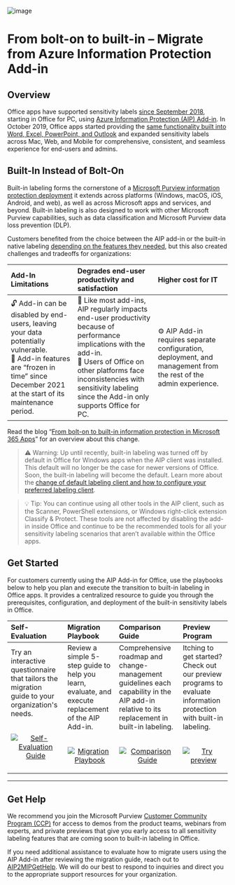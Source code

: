 ![image](https://user-images.githubusercontent.com/43501191/195164735-920ec45a-cd2c-41a1-9d22-6a557ca9ddc3.png)


# From bolt-on to built-in – Migrate from Azure Information Protection Add-in 

## Overview

Office apps have supported sensitivity labels [since September 2018](https://techcommunity.microsoft.com/t5/security-compliance-and-identity/azure-information-protection-is-now-generally-available/ba-p/249974), starting in Office for PC, using [Azure Information Protection (AIP) Add-in](https://learn.microsoft.com/en-us/azure/information-protection/rms-client/aip-clientv2). In October 2019, Office apps started providing the [same functionality built into Word, Excel, PowerPoint, and Outlook](https://learn.microsoft.com/en-us/microsoft-365/compliance/sensitivity-labels-office-apps#support-for-sensitivity-label-capabilities-in-apps) and expanded sensitivity labels across Mac, Web, and Mobile for comprehensive, consistent, and seamless experience for end-users and admins.

## Built-In Instead of Bolt-On

Built-in labeling forms the cornerstone of a [Microsoft Purview information protection deployment](https://learn.microsoft.com/en-us/microsoft-365/compliance/information-protection-solution?view=o365-worldwide) it extends across platforms (Windows, macOS, iOS, Android, and web), as well as across Microsoft apps and services, and beyond. Built-in labeling is also designed to work with other Microsoft Purview capabilities, such as data classification and Microsoft Purview data loss prevention (DLP).

Customers benefited from the choice between the AIP add-in or the built-in native labeling [depending on the features they needed](https://learn.microsoft.com/en-us/microsoft-365/compliance/sensitivity-labels-aip?view=o365-worldwide#feature-parity-for-built-in-labeling-and-the-aip-add-in-for-office-apps), but this also created challenges and tradeoffs for organizations:

| Add-In Limitations | Degrades end-user productivity and satisfaction |  Higher cost for IT
|:---|:---|:---|
| 🔓 Add-in can be disabled by end-users, leaving your data potentially vulnerable.<br>🛑 Add-in features are “frozen in time” since December 2021 at the start of its maintenance period. | 🐢 Like most add-ins, AIP regularly impacts end-user productivity because of performance implications with the add-in. <br>📱 Users of Office on other platforms face inconsistencies with sensitivity labeling since the Add-in only supports Office for PC. | ⚙️ AIP Add-in requires separate configuration, deployment, and management from the rest of the admin experience.|

Read the blog “[From bolt-on to built-in information protection in Microsoft 365 Apps](https://aka.ms/AIP2MIP/Newsletter)” for an overview about this change.

> ⚠️ Warning: Up until recently, built-in labeling was turned off by default in Office for Windows apps when the AIP client was installed. This default will no longer be the case for newer versions of Office. Soon, the built-in labeling will become the default. Learn more about the [change of default labeling client and how to configure your preferred labeling client](https://learn.microsoft.com/en-us/microsoft-365/compliance/sensitivity-labels-aip).


> 💡 Tip: You can continue using all other tools in the AIP client, such as the Scanner, PowerShell extensions, or Windows right-click extension Classify & Protect. These tools are not affected by disabling the add-in inside Office and continue to be the recommended tools for all your sensitivity labeling scenarios that aren’t available within the Office apps.

## Get Started

For customers currently using the AIP Add-in for Office, use the playbooks below to help you plan and execute the transition to built-in labeling in Office apps. It provides a centralized resource to guide you through the prerequisites, configuration, and deployment of the built-in sensitivity labels in Office. 

| Self-Evaluation | Migration Playbook | Comparison Guide | Preview Program |
| :----- | :----- | :----- |  :----- | 
| Try an interactive questionnaire that tailors the migration guide to your organization's needs.<br><br><p align="center"><a href="https://aka.ms/AIP2MIP/Guide/Evaluate" target="_blank"><img src="https://user-images.githubusercontent.com/43501191/195224353-b8263be1-7a68-40fe-ab2c-aa524da8bd84.png" alt="Self-Evaluation Guide"/></a></p> | Review a simple 5-step guide to help you learn, evaluate, and execute replacement of the AIP Add-in.<br><br><p align="center"><a href="../AIP2MIP/GetStarted" ><img src="https://user-images.githubusercontent.com/43501191/195224310-e7cc634b-01f8-4f28-b13f-45d1dc582d7b.png" alt="Migration Playbook"/></a></p> | Comprehensive roadmap and change-management guidelines each capability in the AIP add-in relative to its replacement in built-in labeling.<br><br><p align="center"><a href="../AIP2MIP/CompareAIP2MIP" ><img src="https://user-images.githubusercontent.com/43501191/195224282-2717594a-1d79-4cd7-a30a-4d6a22d1da6a.png" alt="Comparison Guide"/></a></p> | Itching to get started? Check out our preview programs to evaluate information protection with built-in labeling.<br><br><p align="center"><a href="../AIP2MIP/PreviewAIP2MIP" ><img src="https://user-images.githubusercontent.com/43501191/195413608-027d73b5-679c-40b6-94e9-6859976aff36.png" alt="Try preview"/></a></p>|

-------------

## Get Help

We recommend you join the Microsoft Purview [Customer Community Program (CCP)](https://aka.ms/JoinCompliancePrivacyCCP) for access to demos from the product teams, webinars from experts, and private previews that give you early access to all sensitivity labeling features that are coming soon to built-in labeling in Office.

If you need additional assistance to evaluate how to migrate users using the AIP Add-in after reviewing the migration guide, reach out to [AIP2MIPGetHelp](mailto:AIP2MIPGetHelp@microsoft.com). We will do our best to respond to inquiries and direct you to the appropriate support resources for your organization.
